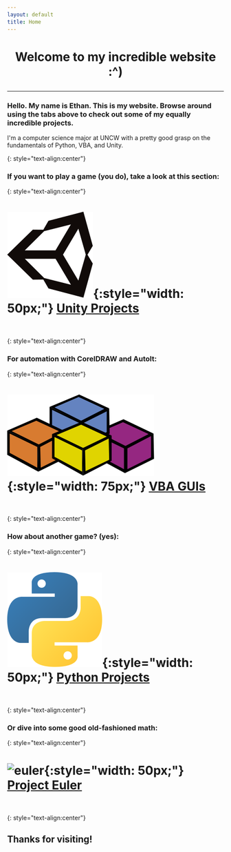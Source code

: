 ```yaml
---
layout: default
title: Home
---
```

<h1><p style="text-align:center">Welcome to my incredible website :^)</p></h1>

***

### Hello. My name is Ethan. This is my website. Browse around using the tabs above to check out some of my equally incredible projects.

I'm a computer science major at UNCW with a pretty good grasp on the fundamentals of Python, VBA, and Unity.

{: style="text-align:center"}
### If you want to play a game (you do), take a look at this section:

{: style="text-align:center"}
# ![unity](/assets/unity.svg){:style="width: 50px;"} **[Unity Projects](/unity)**
<br>

{: style="text-align:center"}
### For automation with CorelDRAW and AutoIt:

{: style="text-align:center"}
# ![vba](/assets/vba.svg){:style="width: 75px;"} **[VBA GUIs](/vba)**
<br>

{: style="text-align:center"}
### How about another game? (yes):

{: style="text-align:center"}
# ![py](/assets/py.svg){:style="width: 50px;"} **[Python Projects](/python)**
<br>

{: style="text-align:center"}
### Or dive into some good old-fashioned math:

{: style="text-align:center"}
# ![euler](/assets/pe.ico){:style="width: 50px;"} **[Project Euler](/euler)**
<br>

{: style="text-align:center"}
## Thanks for visiting!